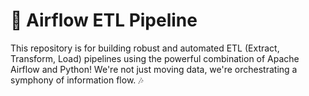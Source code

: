 # 🚀 Airflow ETL Pipeline

This repository is for building robust and automated ETL (Extract, Transform, Load) pipelines using the powerful combination of Apache Airflow and Python! We're not just moving data, we're orchestrating a symphony of information flow. 🎶

